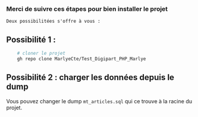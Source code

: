 ### Merci de suivre ces étapes pour bien installer le projet
    Deux possibilitées s'offre à vous : 
##  Possibilité 1 :

```bash
    # cloner le projet
    gh repo clone MarlyeCte/Test_Digipart_PHP_Marlye
```
##  Possibilité 2 : charger les données depuis le dump

Vous pouvez changer le dump `mt_articles.sql` qui ce trouve à la racine du projet.